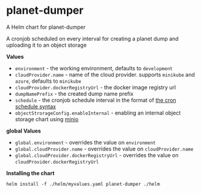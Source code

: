 # planet-dumper
A Helm chart for planet-dumper

A cronjob scheduled on every interval for creating a planet dump and uploading it to an object storage

**Values**

- `environment` - the working environment, defaults to `development`
- `cloudProvider.name` - name of the cloud provider. supports `minikube` and `azure`, defaults to `minikube`
- `cloudProvider.dockerRegistryUrl` - the docker image registry url
- `dumpNamePrefix` - the created dump name prefix
- `schedule` - the cronjob schedule interval in the format of [the cron schedule syntax](https://kubernetes.io/docs/concepts/workloads/controllers/cron-jobs/#cron-schedule-syntax)
- `objectStrorageConfig.enableInternal` - enabling an internal object storage chart using [minio](https://artifacthub.io/packages/helm/bitnami/minio)

**global Values**

- `global.environment` - overrides the value on `environment`
- `global.cloudProvider.name` - overrides the value on `cloudProvider.name`
- `global.cloudProvider.dockerRegistryUrl` - overrides the value on `cloudProvider.dockerRegistryUrl`

**Installing the chart**

```
helm install -f ./helm/myvalues.yaml planet-dumper ./helm
```
